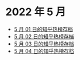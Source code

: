 # 2022 年 5 月

+ [5 月 01 日的知乎热榜存档](/2022-5/01)
+ [5 月 02 日的知乎热榜存档](/2022-5/02)
+ [5 月 03 日的知乎热榜存档](/2022-5/03)
+ [5 月 04 日的知乎热榜存档](/2022-5/04)
